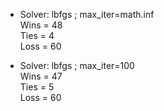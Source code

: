 * Solver: lbfgs ; max_iter=math.inf<br>
Wins = 48<br>
Ties = 4<br>
Loss = 60 

* Solver: lbfgs ; max_iter=100<br>
Wins = 47<br>
Ties = 5<br>
Loss = 60 
